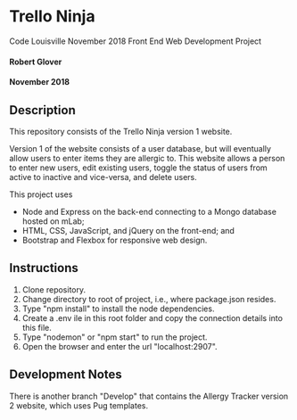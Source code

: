 # Trello Ninja
Code Louisville November 2018 Front End Web Development Project

#### Robert Glover
####  November 2018

## Description

This repository consists of the Trello Ninja version 1 website.

Version 1 of the website consists of a user database, but will eventually allow users to enter items they are allergic to.  This website allows a person to enter new users, edit existing users, toggle the status of users from active to inactive and vice-versa, and delete users.    

This project uses
* Node and Express on the back-end connecting to a Mongo database hosted on mLab;
* HTML, CSS, JavaScript, and jQuery on the front-end; and
* Bootstrap and Flexbox for responsive web design.

## Instructions

1. Clone repository.
2. Change directory to root of project, i.e., where package.json resides.
3. Type "npm install" to install the node dependencies.
4. Create a .env ile in this root folder and copy the connection details into this file.
5. Type "nodemon" or "npm start" to run the project.
6. Open the browser and enter the url "localhost:2907".

## Development Notes

There is another branch "Develop" that contains the Allergy Tracker version 2 website, which uses Pug templates.


